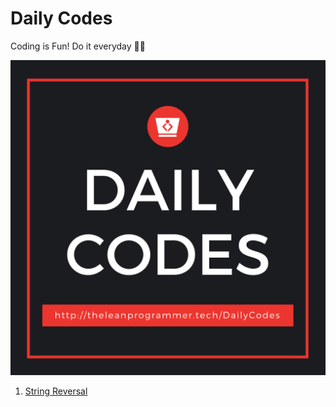 # Daily Codes

Coding is Fun! Do it everyday 💯💯

![DailyCodes](./img.png)

1. [String Reversal](./code1/)